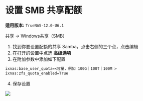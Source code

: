 # 设置 SMB 共享配额

**适用版本:** `TrueNAS-12.0-U6.1`

共享 -> Windows共享（SMB）

1. 找到你要设置配额的共享 Samba，点击右侧的三个点，点击编辑
2. 在打开的设置中点选 **高级选项**
3. 在附加参数中添加如下配置

```txt
ixnas:base_user_quota=<容量，例如 100G｜100T｜100M >
ixnas:zfs_quota_enabled=True
```

4. 保存设置

![](truenas-SMB-设置.png)
